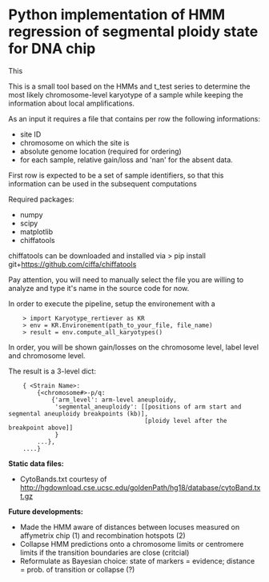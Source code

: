 Python implementation of HMM regression of segmental ploidy state for DNA chip
===============================================================================================================

This 

This is a small tool based on the HMMs and t_test series to determine the most likely chromosome-level
karyotype of a sample while keeping the information about local amplifications.

As an input it requires a file that contains per row the following informations:
 - site ID
 - chromosome on which the site is
 - absolute genome location (required for ordering)
 - for each sample, relative gain/loss and 'nan' for the absent data.

First row is expected to be a set of sample identifiers, so that this information can be used in the subsequent
computations

Required packages:
 * numpy
 * scipy
 * matplotlib
 * chiffatools


chiffatools can be downloaded and installed via
    > pip install git+https://github.com/ciffa/chiffatools

Pay attention, you will need to manually select the file you are willing to analyze and type it's name in the
source code for now.

In order to execute the pipeline, setup the environement with a
```
    > import Karyotype_rertiever as KR
    > env = KR.Environement(path_to_your_file, file_name)
    > result = env.compute_all_karyotypes()
```

In order, you will be shown gain/losses on the chromosome level, label level and chromosome level.

The result is a 3-level dict:
```
    { <Strain Name>:
        {<chromosome#>-p/q:
            {'arm_level': arm-level aneuploidy,
             'segmental_aneuploidy': [[positions of arm start and segmental aneuploidy breakpoints (kb)],
                                      [ploidy level after the breakpoint above]]
             }
        ...},
    ....}
```

**Static data files:**
 - CytoBands.txt courtesy of http://hgdownload.cse.ucsc.edu/goldenPath/hg18/database/cytoBand.txt.gz

**Future developments:**
 - Made the HMM aware of distances between locuses measured on affymetrix chip (1) and recombination hotspots (2)
 - Collapse HMM predictions onto a chromosome limits or centromere limits if the transition boundaries are close (critcial)
 - Reformulate as Bayesian choice: state of markers =  evidence; distance = prob. of transition or collapse (?)